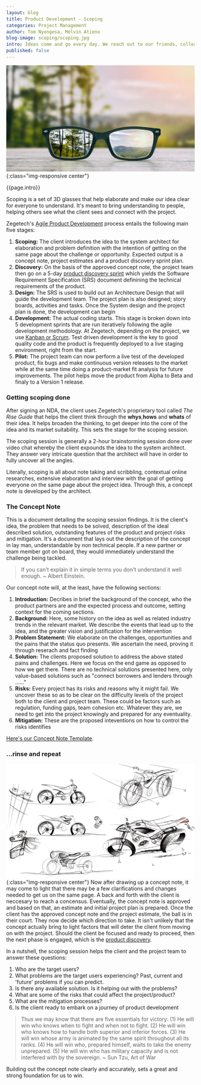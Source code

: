 ```yaml
---
layout: blog
title: Product Development - Scoping
categories: Project Management
author: Tom Nyongesa, Melvin Atieno
blog-image: scoping/scoping.jpg
intro: Ideas come and go every day. We reach out to our friends, colleagues, expert networks and even family to help with moulding. Most often the ideas appear clear in our minds and when we try to communicate them to others, we aren't too sure if they get through. We always make assumptions about their understanding of our ideas all the while wondering whether they are thinking the way we are? Are they seeing the world through our eyes? Scoping helps get everyone seeing the same, leaving no chances of misalignment.
published: false
---
```

![Scoping Session](/assets/images/blog/scoping/scoping.jpg){:class="img-responsive center"}

{{page.intro}}

Scoping is a set of 3D glasses that help elaborate and make our idea clear for everyone to understand. It's meant to  bring understanding to people, helping others see what the client sees and connect with the project.

Zegetech's [Agile Product Development](2019-01-16-agile-poduct-development.md) process entails the following main five stages:

1. **Scoping:** The client introduces the idea to the system architect for elaboration and problem definition with the intention of getting on the same page about the challenge or opportunity. Expected output is a concept note, project estimates and a product discovery sprint plan. 
2. **Discovery:** On the basis of the approved concept note, the project team then go on a 5-day [product discovery sprint](2019-01-15-product-discovery.md) which yields the Software Requirement Specification (SRS) document definining the technical requirements of the product. 
3. **Design:** The SRS is used to build out an Architecture Design that will guide the development team. The project plan is also designed; story boards, activities and tasks. Once the System design and the project plan is done, the development can begin
4. **Development:** The actual coding starts. This stage is broken down into 5 development sprints that are run iteratively following the agile development methodology. At Zegetech, depending on the project, we use [Kanban or Scrum](2019-01-14-kanban-vs-scrum.md). Test driven development is the key to good quality code and the product is frequently deployed to a live staging environment, right from the start.
5. **Pilot:** The project team can now perform a live test of the developed product, fix bugs and make continuous version releases to the market while at the same time doing a product-market fit analysis for future improvements. The pilot helps move the product from Alpha to Beta and finaly to a Version 1 release. 

### Getting scoping done

After signing an NDA, the client uses Zegetech's proprietary tool called *The Rise Guide* that helps the client think through  the **whys**,**hows** and **whats** of their idea. It helps broaden the thinking, to get deeper into the core of the idea and its market suitability. This sets the stage for the scoping session. 

The scoping session is generally a 2-hour brainstorming session done over video chat whereby the client expounds the idea to the system architect. They answer very intricate question that the architect will have in order to fully uncover all the angles. 

Literally, scoping is all about note taking and scribbling, contextual online researches, extensive elaboration and interview with the goal of getting everyone on the same page about the project idea. Through this, a concept note is developed by the architect. 


### The Concept Note
This is a document detailing the scoping session findings. It is the client's idea, the problem that needs to be solved, description of the ideal described solution, outstanding features of the product and project risks and mitigation. It's a document that lays out the description of the concept in lay man, understandable by non technical people. If a new partner or team member got on board, they would immediately understand the challenge being tackled.

> If you can't explain it in simple terms you don't understand it well enough.
~ Albert Einstein.

Our concept note will, at the least, have the following sections: 
1. **Introduction:** Decribes in brief the background of the concept, who the product partners are and the expected process and outcome, setting context for the coming sections.
2. **Background:** Here, some history on the idea as well as related industry trends in the relevant market. We describe the events that lead up to the idea, and the greater vision and justification for the intervention
3. **Problem Statement:** We elaborate on the challenges, opportunities and the pains that the status quo presents. We ascertain the need, proving it through reserach and fact finding
4. **Solution:** The clients proposed solution to address the above stated pains and challenges. Here we focus on the end game as opposed to how we get there. There are no technical solutions presented here, only value-based solutions such as "connect borrowers and lenders through ......"
5. **Risks:** Every project has its risks and reasons why it might fail. We uncover these so as to be clear on the difficulty levels of the project both to the client and project team. These could be factors such as regulation, funding gaps, team cohesion etc. Whatever they are, we need to get into the project knowingly and prepared for any eventuality. 
6. **Mitigation:** These are the proposed inteventions on how to control the risks identifies

[Here's our Concept Note Template](https://docs.google.com/document/d/1yoeFgy1TfybYGNykZbcOsDca2wnHsj4MDytxcdfQX0o/edit?usp=sharing).

### ...rinse and repeat
![Rescoping](/assets/images/blog/scoping/sketch.jpg){:class="img-responsive center"}
Now after drawing up a concept note, it may come to light that there may be a few clarifications and changes needed to get us on the same page. A back and forth with the client is neccesary to reach a concensus. Eventually, the concept note is approved and based on that, an estimate and initial project plan is prepared. Once the client has the approved concept note and the project estimate, the ball is in their court. They now decide which direction to take. It isn't unlikely that the concept actually bring to light factors that will deter the client from moving on with the project. Should the client be focused and ready to proceed, then the next phase is engaged, which is the [product discovery](2019-01-15-product-discovery.md). 

In a nutshell, the scoping session helps the client and the project team to answer these questions:

1. Who are the target users?
2. What problems are the target users experiencing? Past, current and 'future' problems if you can predict.
3. Is there any available solution. Is it helping out with the problems?
4. What are some of the risks that could affect the project/product?
5. What are the mitigation processes?
6. Is the client ready to embark on a journey of product development

> Thus we may know that there are five essentials for victory: (1) He will win who knows when to fight and when not to fight. (2) He will win who knows how to handle both superior and inferior forces. (3) He will win whose army is animated by the same spirit throughout all its ranks. (4) He will win who, prepared himself, waits to take the enemy unprepared. (5) He will win who has military capacity and is not interfered with by the sovereign. 
~ Sun Tzu, Art of War

Building out the concept note clearly and accurately, sets a great and strong foundation for us to win. 